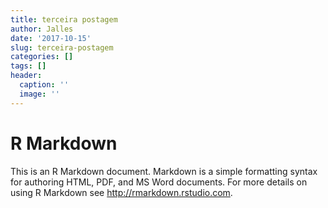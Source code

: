 ```yaml
---
title: terceira postagem
author: Jalles
date: '2017-10-15'
slug: terceira-postagem
categories: []
tags: []
header:
  caption: ''
  image: ''
---
```



# R Markdown

This is an R Markdown document. Markdown is a simple formatting syntax for authoring HTML, PDF, and MS Word documents. For more details on using R Markdown see <http://rmarkdown.rstudio.com>.


